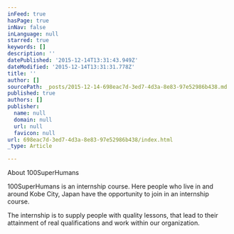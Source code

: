 ```yaml
---
inFeed: true
hasPage: true
inNav: false
inLanguage: null
starred: true
keywords: []
description: ''
datePublished: '2015-12-14T13:31:43.949Z'
dateModified: '2015-12-14T13:31:31.778Z'
title: ''
author: []
sourcePath: _posts/2015-12-14-698eac7d-3ed7-4d3a-8e83-97e52986b438.md
published: true
authors: []
publisher:
  name: null
  domain: null
  url: null
  favicon: null
url: 698eac7d-3ed7-4d3a-8e83-97e52986b438/index.html
_type: Article

---
```

About 100SuperHumans

100SuperHumans is an internship course. Here people who live in and around Kobe City, Japan have the opportunity to join in an internship course.

The internship is to supply people with quality lessons, that lead to their attainment of real qualifications and work within our organization.